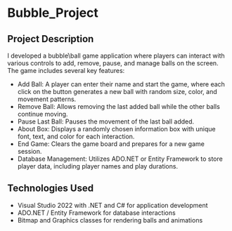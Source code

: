# Bubble_Project
## Project Description
I developed a bubbleֿ\ball game application where players can interact with various controls to add, remove, pause, and manage balls on the screen. The game includes several key features:

- Add Ball: A player can enter their name and start the game, where each click on the button generates a new ball with random size, color, and movement patterns.  
- Remove Ball: Allows removing the last added ball while the other balls continue moving.  
- Pause Last Ball: Pauses the movement of the last ball added.  
- About Box: Displays a randomly chosen information box with unique font, text, and color for each interaction.  
- End Game: Clears the game board and prepares for a new game session.  
- Database Management: Utilizes ADO.NET or Entity Framework to store player data, including player names and play durations.  

## Technologies Used
- Visual Studio 2022 with .NET and C# for application development  
- ADO.NET / Entity Framework for database interactions  
- Bitmap and Graphics classes for rendering balls and animations  
